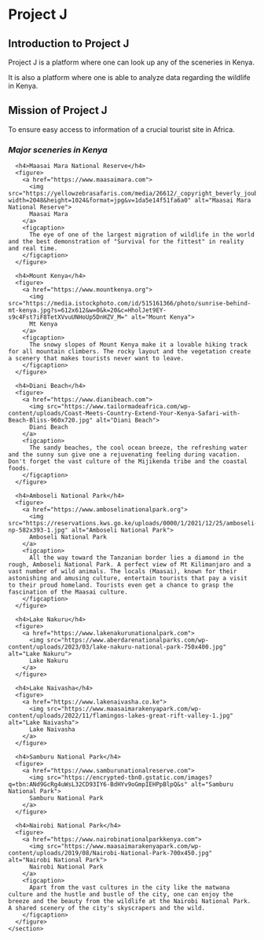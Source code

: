 <!DOCTYPE html>
<html lang="en">
<head>
  <meta charset="utf-8">
  <title>Project J</title>
</head>
<body>
  <main>
    <h1>Project J</h1>
    <section>
      <h2>Introduction to Project J</h2>
      <p>
        Project J is a platform where one can look up any of the sceneries in Kenya.
      </p>
      <p>
        It is also a platform where one is able to analyze data regarding the wildlife in Kenya.
      </p>
    </section>
    <section>
      <h2>Mission of Project J</h2>
      <p>
        To ensure easy access to information of a crucial tourist site in Africa.
      </p>
    </section>
    <section>
      <h3><em>Major sceneries in Kenya</em></h3>
      
      <h4>Maasai Mara National Reserve</h4>
      <figure>
        <a href="https://www.maasaimara.com">
          <img src="https://yellowzebrasafaris.com/media/26612/_copyright_beverly_joubert_mara_wildlife_kenya_5255.jpg?width=2048&height=1024&format=jpg&v=1da5e14f51fa6a0" alt="Maasai Mara National Reserve">
          Maasai Mara
        </a>
        <figcaption>
          The eye of one of the largest migration of wildlife in the world and the best demonstration of "Survival for the fittest" in reality and real time.
        </figcaption>
      </figure>

      <h4>Mount Kenya</h4>
      <figure>
        <a href="https://www.mountkenya.org">
          <img src="https://media.istockphoto.com/id/515161366/photo/sunrise-behind-mt-kenya.jpg?s=612x612&w=0&k=20&c=HholJet9EY-s9c4Fst7iF8TetXVvuUNHoUp5DnHZV_M=" alt="Mount Kenya">
          Mt Kenya
        </a>
        <figcaption>
          The snowy slopes of Mount Kenya make it a lovable hiking track for all mountain climbers. The rocky layout and the vegetation create a scenery that makes tourists never want to leave.
        </figcaption>
      </figure>

      <h4>Diani Beach</h4>
      <figure>
        <a href="https://www.dianibeach.com">
          <img src="https://www.tailormadeafrica.com/wp-content/uploads/Coast-Meets-Country-Extend-Your-Kenya-Safari-with-Beach-Bliss-960x720.jpg" alt="Diani Beach">
          Diani Beach
        </a>
        <figcaption>
          The sandy beaches, the cool ocean breeze, the refreshing water and the sunny sun give one a rejuvenating feeling during vacation. Don't forget the vast culture of the Mijikenda tribe and the coastal foods.
        </figcaption>
      </figure>

      <h4>Amboseli National Park</h4>
      <figure>
        <a href="https://www.amboselinationalpark.org">
          <img src="https://reservations.kws.go.ke/uploads/0000/1/2021/12/25/amboseli-np-582x393-1.jpg" alt="Amboseli National Park">
          Amboseli National Park
        </a>
        <figcaption>
          All the way toward the Tanzanian border lies a diamond in the rough, Amboseli National Park. A perfect view of Mt Kilimanjaro and a vast number of wild animals. The locals (Maasai), known for their astonishing and amusing culture, entertain tourists that pay a visit to their proud homeland. Tourists even get a chance to grasp the fascination of the Maasai culture.
        </figcaption>
      </figure>

      <h4>Lake Nakuru</h4>
      <figure>
        <a href="https://www.lakenakurunationalpark.com">
          <img src="https://www.aberdarenationalparks.com/wp-content/uploads/2023/03/lake-nakuru-national-park-750x400.jpg" alt="Lake Nakuru">
          Lake Nakuru
        </a>
      </figure>

      <h4>Lake Naivasha</h4>
      <figure>
        <a href="https://www.lakenaivasha.co.ke">
          <img src="https://www.maasaimarakenyapark.com/wp-content/uploads/2022/11/flamingos-lakes-great-rift-valley-1.jpg" alt="Lake Naivasha">
          Lake Naivasha
        </a>
      </figure>

      <h4>Samburu National Park</h4>
      <figure>
        <a href="https://www.samburunationalreserve.com">
          <img src="https://encrypted-tbn0.gstatic.com/images?q=tbn:ANd9GcRg4uWsL32CD93IY6-BdHYv9oGmpIEHPpBlpQ&s" alt="Samburu National Park">
          Samburu National Park
        </a>
      </figure>

      <h4>Nairobi National Park</h4>
      <figure>
        <a href="https://www.nairobinationalparkkenya.com">
          <img src="https://www.maasaimarakenyapark.com/wp-content/uploads/2019/08/Nairobi-National-Park-700x450.jpg" alt="Nairobi National Park">
          Nairobi National Park
        </a>
        <figcaption>
          Apart from the vast cultures in the city like the matwana culture and the hustle and bustle of the city, one can enjoy the breeze and the beauty from the wildlife at the Nairobi National Park. A shared scenery of the city's skyscrapers and the wild.
        </figcaption>
      </figure>
    </section>
  </main>
</body>
</html>
